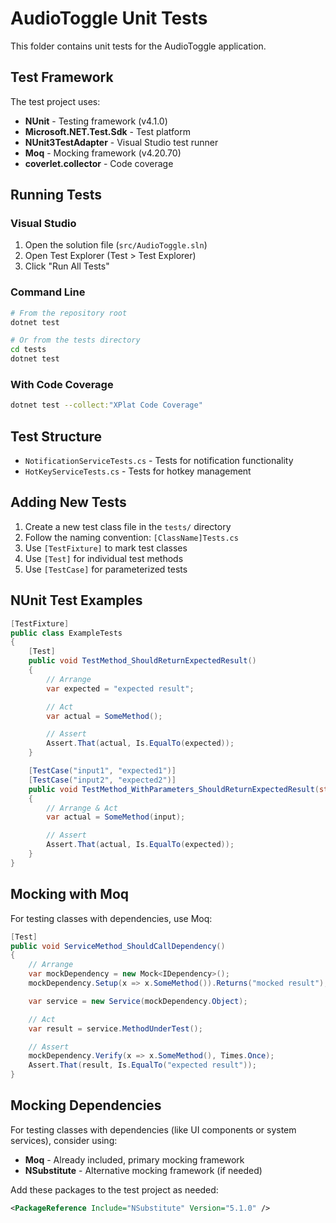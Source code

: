 # AudioToggle Unit Tests

This folder contains unit tests for the AudioToggle application.

## Test Framework

The test project uses:
- **NUnit** - Testing framework (v4.1.0)
- **Microsoft.NET.Test.Sdk** - Test platform
- **NUnit3TestAdapter** - Visual Studio test runner
- **Moq** - Mocking framework (v4.20.70)
- **coverlet.collector** - Code coverage

## Running Tests

### Visual Studio
1. Open the solution file (`src/AudioToggle.sln`)
2. Open Test Explorer (Test > Test Explorer)
3. Click "Run All Tests"

### Command Line
```bash
# From the repository root
dotnet test

# Or from the tests directory
cd tests
dotnet test
```

### With Code Coverage
```bash
dotnet test --collect:"XPlat Code Coverage"
```

## Test Structure

- `NotificationServiceTests.cs` - Tests for notification functionality
- `HotKeyServiceTests.cs` - Tests for hotkey management

## Adding New Tests

1. Create a new test class file in the `tests/` directory
2. Follow the naming convention: `[ClassName]Tests.cs`
3. Use `[TestFixture]` to mark test classes
4. Use `[Test]` for individual test methods
5. Use `[TestCase]` for parameterized tests

## NUnit Test Examples

```csharp
[TestFixture]
public class ExampleTests
{
    [Test]
    public void TestMethod_ShouldReturnExpectedResult()
    {
        // Arrange
        var expected = "expected result";

        // Act
        var actual = SomeMethod();

        // Assert
        Assert.That(actual, Is.EqualTo(expected));
    }

    [TestCase("input1", "expected1")]
    [TestCase("input2", "expected2")]
    public void TestMethod_WithParameters_ShouldReturnExpectedResult(string input, string expected)
    {
        // Arrange & Act
        var actual = SomeMethod(input);

        // Assert
        Assert.That(actual, Is.EqualTo(expected));
    }
}
```

## Mocking with Moq

For testing classes with dependencies, use Moq:

```csharp
[Test]
public void ServiceMethod_ShouldCallDependency()
{
    // Arrange
    var mockDependency = new Mock<IDependency>();
    mockDependency.Setup(x => x.SomeMethod()).Returns("mocked result");

    var service = new Service(mockDependency.Object);

    // Act
    var result = service.MethodUnderTest();

    // Assert
    mockDependency.Verify(x => x.SomeMethod(), Times.Once);
    Assert.That(result, Is.EqualTo("expected result"));
}
```

## Mocking Dependencies

For testing classes with dependencies (like UI components or system services), consider using:
- **Moq** - Already included, primary mocking framework
- **NSubstitute** - Alternative mocking framework (if needed)

Add these packages to the test project as needed:
```xml
<PackageReference Include="NSubstitute" Version="5.1.0" />
```

